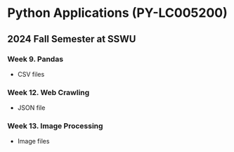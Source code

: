 # Python Applications (PY-LC005200)
## 2024 Fall Semester at SSWU

### Week 9. Pandas
- CSV files

### Week 12. Web Crawling
- JSON file

### Week 13. Image Processing
- Image files
